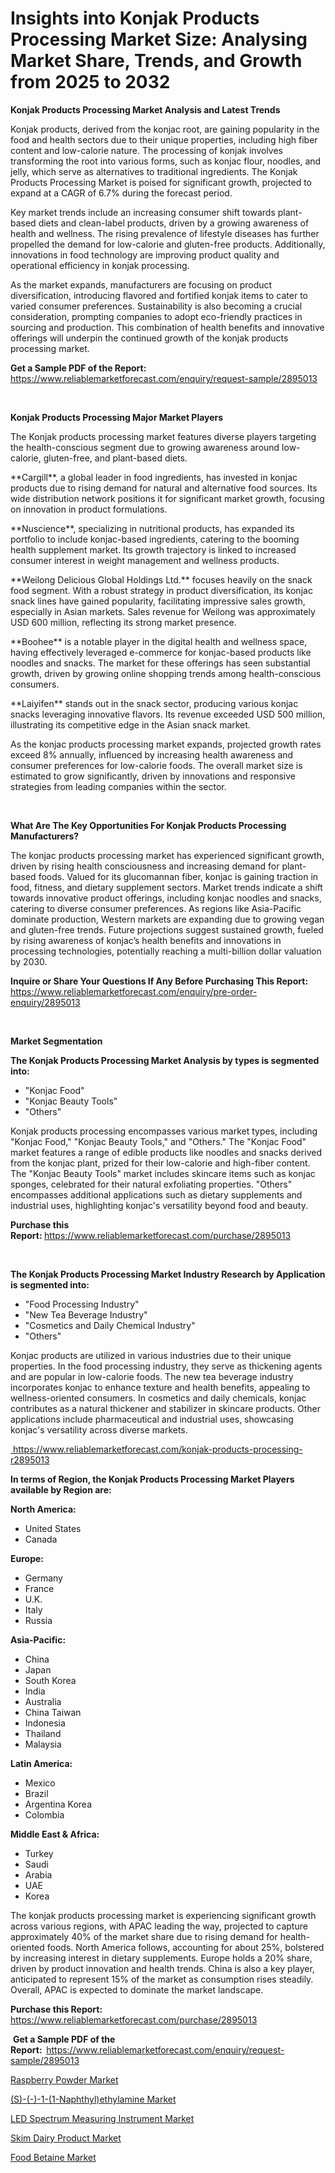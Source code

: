 <p><h1>Insights into Konjak Products Processing Market Size: Analysing Market Share, Trends, and Growth from 2025 to 2032</h1></p><p><strong>Konjak Products Processing Market Analysis and Latest Trends</strong></p>
<p><p>Konjak products, derived from the konjac root, are gaining popularity in the food and health sectors due to their unique properties, including high fiber content and low-calorie nature. The processing of konjak involves transforming the root into various forms, such as konjac flour, noodles, and jelly, which serve as alternatives to traditional ingredients. The Konjak Products Processing Market is poised for significant growth, projected to expand at a CAGR of 6.7% during the forecast period. </p><p>Key market trends include an increasing consumer shift towards plant-based diets and clean-label products, driven by a growing awareness of health and wellness. The rising prevalence of lifestyle diseases has further propelled the demand for low-calorie and gluten-free products. Additionally, innovations in food technology are improving product quality and operational efficiency in konjak processing. </p><p>As the market expands, manufacturers are focusing on product diversification, introducing flavored and fortified konjak items to cater to varied consumer preferences. Sustainability is also becoming a crucial consideration, prompting companies to adopt eco-friendly practices in sourcing and production. This combination of health benefits and innovative offerings will underpin the continued growth of the konjak products processing market.</p></p>
<p><strong>Get a Sample PDF of the Report:&nbsp;</strong> <a href="https://www.reliablemarketforecast.com/enquiry/request-sample/2895013?utm_campaign=2011&utm_medium=2&utm_source=Github&utm_content=ia&utm_term=15032025&utm_id=konjak-products-processing">https://www.reliablemarketforecast.com/enquiry/request-sample/2895013</a></p>
<p>&nbsp;</p>
<p><strong>Konjak Products Processing Major Market Players</strong></p>
<p><p>The Konjak products processing market features diverse players targeting the health-conscious segment due to growing awareness around low-calorie, gluten-free, and plant-based diets. </p><p>**Cargill**, a global leader in food ingredients, has invested in konjac products due to rising demand for natural and alternative food sources. Its wide distribution network positions it for significant market growth, focusing on innovation in product formulations.</p><p>**Nuscience**, specializing in nutritional products, has expanded its portfolio to include konjac-based ingredients, catering to the booming health supplement market. Its growth trajectory is linked to increased consumer interest in weight management and wellness products.</p><p>**Weilong Delicious Global Holdings Ltd.** focuses heavily on the snack food segment. With a robust strategy in product diversification, its konjac snack lines have gained popularity, facilitating impressive sales growth, especially in Asian markets. Sales revenue for Weilong was approximately USD 600 million, reflecting its strong market presence.</p><p>**Boohee** is a notable player in the digital health and wellness space, having effectively leveraged e-commerce for konjac-based products like noodles and snacks. The market for these offerings has seen substantial growth, driven by growing online shopping trends among health-conscious consumers.</p><p>**Laiyifen** stands out in the snack sector, producing various konjac snacks leveraging innovative flavors. Its revenue exceeded USD 500 million, illustrating its competitive edge in the Asian snack market.</p><p>As the konjac products processing market expands, projected growth rates exceed 8% annually, influenced by increasing health awareness and consumer preferences for low-calorie foods. The overall market size is estimated to grow significantly, driven by innovations and responsive strategies from leading companies within the sector.</p></p>
<p>&nbsp;</p>
<p><strong>What Are The Key Opportunities For Konjak Products Processing Manufacturers?</strong></p>
<p><p>The konjac products processing market has experienced significant growth, driven by rising health consciousness and increasing demand for plant-based foods. Valued for its glucomannan fiber, konjac is gaining traction in food, fitness, and dietary supplement sectors. Market trends indicate a shift towards innovative product offerings, including konjac noodles and snacks, catering to diverse consumer preferences. As regions like Asia-Pacific dominate production, Western markets are expanding due to growing vegan and gluten-free trends. Future projections suggest sustained growth, fueled by rising awareness of konjac’s health benefits and innovations in processing technologies, potentially reaching a multi-billion dollar valuation by 2030.</p></p>
<p><strong>Inquire or Share Your Questions If Any Before Purchasing This Report:</strong> <a href="https://www.reliablemarketforecast.com/enquiry/pre-order-enquiry/2895013?utm_campaign=2011&utm_medium=2&utm_source=Github&utm_content=ia&utm_term=15032025&utm_id=konjak-products-processing">https://www.reliablemarketforecast.com/enquiry/pre-order-enquiry/2895013</a></p>
<p>&nbsp;</p>
<p><strong>Market Segmentation</strong></p>
<p><strong>The Konjak Products Processing Market Analysis by types is segmented into:</strong></p>
<p><ul><li>"Konjac Food"</li><li>"Konjac Beauty Tools"</li><li>"Others"</li></ul></p>
<p><p>Konjak products processing encompasses various market types, including "Konjac Food," "Konjac Beauty Tools," and "Others." The "Konjac Food" market features a range of edible products like noodles and snacks derived from the konjac plant, prized for their low-calorie and high-fiber content. The "Konjac Beauty Tools" market includes skincare items such as konjac sponges, celebrated for their natural exfoliating properties. "Others" encompasses additional applications such as dietary supplements and industrial uses, highlighting konjac's versatility beyond food and beauty.</p></p>
<p><strong>Purchase this Report:&nbsp;</strong><a href="https://www.reliablemarketforecast.com/purchase/2895013?utm_campaign=2011&utm_medium=2&utm_source=Github&utm_content=ia&utm_term=15032025&utm_id=konjak-products-processing">https://www.reliablemarketforecast.com/purchase/2895013</a></p>
<p>&nbsp;</p>
<p><strong>The Konjak Products Processing Market Industry Research by Application is segmented into:</strong></p>
<p><ul><li>"Food Processing Industry"</li><li>"New Tea Beverage Industry"</li><li>"Cosmetics and Daily Chemical Industry"</li><li>"Others"</li></ul></p>
<p><p>Konjac products are utilized in various industries due to their unique properties. In the food processing industry, they serve as thickening agents and are popular in low-calorie foods. The new tea beverage industry incorporates konjac to enhance texture and health benefits, appealing to wellness-oriented consumers. In cosmetics and daily chemicals, konjac contributes as a natural thickener and stabilizer in skincare products. Other applications include pharmaceutical and industrial uses, showcasing konjac's versatility across diverse markets.</p></p>
<p><a href="https://www.reliablemarketforecast.com/konjak-products-processing-r2895013?utm_campaign=2011&utm_medium=2&utm_source=Github&utm_content=ia&utm_term=15032025&utm_id=konjak-products-processing">&nbsp;https://www.reliablemarketforecast.com/konjak-products-processing-r2895013</a></p>
<p><strong>In terms of Region, the Konjak Products Processing Market Players available by Region are:</strong></p>
<p>
    <p> <strong> North America: </strong>
        <ul>
            <li>United States</li>
            <li>Canada</li>
        </ul>
        </p> 
    <p> <strong> Europe: </strong>
        <ul>
            <li>Germany</li>
            <li>France</li>
            <li>U.K.</li>
            <li>Italy</li>
            <li>Russia</li>
        </ul>
        </p> 
    <p> <strong> Asia-Pacific: </strong>
        <ul>
            <li>China</li>
            <li>Japan</li>
            <li>South Korea</li>
            <li>India</li>
            <li>Australia</li>
            <li>China Taiwan</li>
            <li>Indonesia</li>
            <li>Thailand</li>
            <li>Malaysia</li>
        </ul>
        </p> 
    <p> <strong> Latin America: </strong>
        <ul>
            <li>Mexico</li>
            <li>Brazil</li>
            <li>Argentina Korea</li>
            <li>Colombia</li>
        </ul>
        </p> 
    <p> <strong> Middle East & Africa: </strong>
        <ul>
            <li>Turkey</li>
            <li>Saudi</li>
            <li>Arabia</li>
            <li>UAE</li>
            <li>Korea</li>
        </ul>
    </p>
    </p>
<p><p>The konjak products processing market is experiencing significant growth across various regions, with APAC leading the way, projected to capture approximately 40% of the market share due to rising demand for health-oriented foods. North America follows, accounting for about 25%, bolstered by increasing interest in dietary supplements. Europe holds a 20% share, driven by product innovation and health trends. China is also a key player, anticipated to represent 15% of the market as consumption rises steadily. Overall, APAC is expected to dominate the market landscape.</p></p>
<p><strong>Purchase this Report: </strong><a href="https://www.reliablemarketforecast.com/purchase/2895013?utm_campaign=2011&utm_medium=2&utm_source=Github&utm_content=ia&utm_term=15032025&utm_id=konjak-products-processing">https://www.reliablemarketforecast.com/purchase/2895013</a></p>
<p>&nbsp;<strong>Get a Sample PDF of the Report:&nbsp;&nbsp;</strong><a href="https://www.reliablemarketforecast.com/enquiry/request-sample/2895013?utm_campaign=2011&utm_medium=2&utm_source=Github&utm_content=ia&utm_term=15032025&utm_id=konjak-products-processing">https://www.reliablemarketforecast.com/enquiry/request-sample/2895013</a></p>
<p><strong></strong></p>
<p><p><a href="https://www.linkedin.com/pulse/influencing-factors-raspberry-powder-market-insights-growth-5sjxe?utm_campaign=2011&utm_medium=2&utm_source=Github&utm_content=ia&utm_term=15032025&utm_id=konjak-products-processing">Raspberry Powder Market</a></p><p><a href="https://github.com/yosenadhler/Market-Research-Report-List-1/blob/main/s-1-1-naphthylethylamine-market.md?utm_campaign=2011&utm_medium=2&utm_source=Github&utm_content=ia&utm_term=15032025&utm_id=konjak-products-processing">(S)-(-)-1-(1-Naphthyl)ethylamine Market</a></p><p><a href="https://github.com/achilekirwan/Market-Research-Report-List-1/blob/main/led-spectrum-measuring-instrument-market.md?utm_campaign=2011&utm_medium=2&utm_source=Github&utm_content=ia&utm_term=15032025&utm_id=konjak-products-processing">LED Spectrum Measuring Instrument Market</a></p><p><a href="https://www.linkedin.com/pulse/skim-dairy-product-market-report-industry-value-revenue-forecast-lzsae?utm_campaign=2011&utm_medium=2&utm_source=Github&utm_content=ia&utm_term=15032025&utm_id=konjak-products-processing">Skim Dairy Product Market</a></p><p><a href="https://www.linkedin.com/pulse/examining-future-food-betaine-market-trend-analysis-forecasted-0uuge?utm_campaign=2011&utm_medium=2&utm_source=Github&utm_content=ia&utm_term=15032025&utm_id=konjak-products-processing">Food Betaine Market</a></p></p>